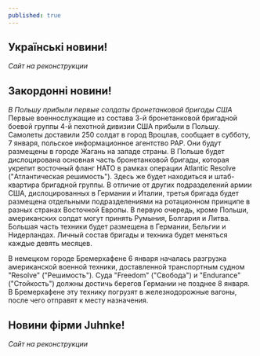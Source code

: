 ```yaml
---
published: true
---
```

## Українські новини!

 _Сайт на реконструкции_
 
## Закордонні новини! ##

_В Польшу прибыли первые солдаты бронетанковой бригады США_
 Первые военнослужащие из состава 3-й бронетанковой бригадной боевой группы 4-й пехотной дивизии США прибыли в Польшу. Самолеты доставили 250 солдат в город Вроцлав, сообщает в субботу, 7 января, польское информационное агентство PAP. Они будут размещены в городе Жагань на западе страны. В Польше будет дислоцирована основная часть бронетанковой бригады, которая укрепит восточный фланг НАТО в рамках операции Atlantic Resolve ("Атлантическая решимость"). Здесь же будет находиться и штаб-квартира бригадной группы.
 В отличие от других подразделений армии США, дислоцированных в Германии и Италии, третья бригада будет размещена отдельными подразделениями на ротационном принципе в разных странах Восточной Европы. В первую очередь, кроме Польши, американских солдат могут принять Румыния, Болгария и Литва. Большая часть техники будет размещена в Германии, Бельгии и Нидерландах. Личный состав бригады и техника будет меняться каждые девять месяцев.

В немецком городе Бремерхафене 6 января началась разгрузка американской военной техники, доставленной транспортным судном "Resolve" ("Решимость"). Суда "Freedom" ("Свобода") и "Endurance" ("Стойкость") должны достичь берегов Германии не позднее 8 января. В Бремерхафене эту технику погрузят в железнодорожные вагоны, после чего отправят к месту назначения.

## Новини фірми Juhnke! ##

_Сайт на реконструкции_
